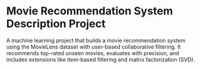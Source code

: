 # Movie Recommendation System Description Project
A machine learning project that builds a movie recommendation system using the MovieLens dataset with user-based collaborative filtering. It recommends top-rated unseen movies, evaluates with precision, and includes extensions like item-based filtering and matrix factorization (SVD).
